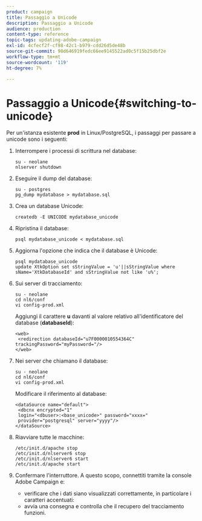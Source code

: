 ```yaml
---
product: campaign
title: Passaggio a Unicode
description: Passaggio a Unicode
audience: production
content-type: reference
topic-tags: updating-adobe-campaign
exl-id: 4cfecf2f-cf98-42c1-b979-cdd26d5de48b
source-git-commit: 98d646919fedc66ee9145522ad0c5f15b25dbf2e
workflow-type: tm+mt
source-wordcount: '119'
ht-degree: 7%

---
```


# Passaggio a Unicode{#switching-to-unicode}

Per un&#39;istanza esistente **prod** in Linux/PostgreSQL, i passaggi per passare a unicode sono i seguenti:

1. Interrompere i processi di scrittura nel database:

   ```
   su - neolane
   nlserver shutdown
   ```

1. Eseguire il dump del database:

   ```
   su - postgres
   pg_dump mydatabase > mydatabase.sql
   ```

1. Crea un database Unicode:

   ```
   createdb -E UNICODE mydatabase_unicode
   ```

1. Ripristina il database:

   ```
   psql mydatabase_unicode < mydatabase.sql
   ```

1. Aggiorna l&#39;opzione che indica che il database è Unicode:

   ```
   psql mydatabase_unicode
   update XtkOption set sStringValue = 'u'||sStringValue where sName='XtkDatabaseId' and sStringValue not like 'u%';
   ```

1. Sui server di tracciamento:

   ```
   su - neolane
   cd nl6/conf
   vi config-prod.xml
   ```

   Aggiungi il carattere **u** davanti al valore relativo all&#39;identificatore del database (**databaseId**):

   ```
   <web>
    <redirection databaseId="u7F0000010554364C" trackingPassword="myPassword="/>
   </web>
   ```

1. Nei server che chiamano il database:

   ```
   su - neolane
   cd nl6/conf
   vi config-prod.xml
   ```

   Modificare il riferimento al database:

   ```
   <dataSource name="default">
    <dbcnx encrypted="1" 
    login="<dbuser>:<base_unicode>" password="xxxx="
    provider="postgresql" server="yyyy"/>
   </dataSource>
   ```

1. Riavviare tutte le macchine:

   ```
   /etc/init.d/apache stop
   /etc/init.d/nlserver6 stop
   /etc/init.d/nlserver6 start
   /etc/init.d/apache start
   ```

1. Confermare l&#39;interruttore. A questo scopo, connettiti tramite la console Adobe Campaign e:

   * verificare che i dati siano visualizzati correttamente, in particolare i caratteri accentuati:
   * avvia una consegna e controlla che il recupero del tracciamento funzioni.
